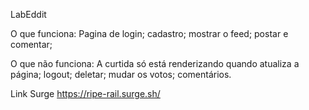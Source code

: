 LabEddit


O que funciona:
Pagina de login;
cadastro;
mostrar o feed;
postar e comentar;

O que não funciona:
A curtida só está renderizando quando atualiza a página;
 logout;
 deletar;
 mudar os votos;
 comentários.

Link Surge
https://ripe-rail.surge.sh/
